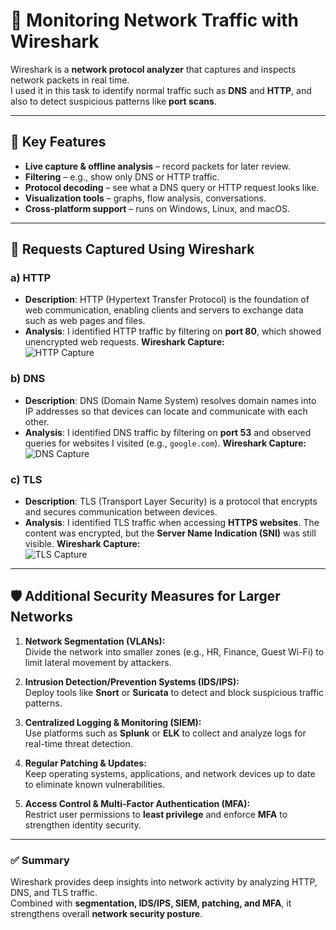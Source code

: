 # 📡 Monitoring Network Traffic with Wireshark

Wireshark is a **network protocol analyzer** that captures and inspects network packets in real time.  
I used it in this task to identify normal traffic such as **DNS** and **HTTP**, and also to detect suspicious patterns like **port scans**.

---

## 🔑 Key Features
- **Live capture & offline analysis** – record packets for later review.  
- **Filtering** – e.g., show only DNS or HTTP traffic.  
- **Protocol decoding** – see what a DNS query or HTTP request looks like.  
- **Visualization tools** – graphs, flow analysis, conversations.  
- **Cross-platform support** – runs on Windows, Linux, and macOS.  

---

## 📂 Requests Captured Using Wireshark

### a) HTTP  
- **Description**: HTTP (Hypertext Transfer Protocol) is the foundation of web communication, enabling clients and servers to exchange data such as web pages and files.  
- **Analysis**: I identified HTTP traffic by filtering on **port 80**, which showed unencrypted web requests.
  **Wireshark Capture:**  
![HTTP Capture]("WS_http")

### b) DNS  
- **Description**: DNS (Domain Name System) resolves domain names into IP addresses so that devices can locate and communicate with each other.  
- **Analysis**: I identified DNS traffic by filtering on **port 53** and observed queries for websites I visited (e.g., `google.com`).
  **Wireshark Capture:**  
![DNS Capture]("WS_dns")

### c) TLS  
- **Description**: TLS (Transport Layer Security) is a protocol that encrypts and secures communication between devices.  
- **Analysis**: I identified TLS traffic when accessing **HTTPS websites**. The content was encrypted, but the **Server Name Indication (SNI)** was still visible.
  **Wireshark Capture:**  
![TLS Capture]("WS_tls") 

---

## 🛡️ Additional Security Measures for Larger Networks

1. **Network Segmentation (VLANs):**  
   Divide the network into smaller zones (e.g., HR, Finance, Guest Wi-Fi) to limit lateral movement by attackers.  

2. **Intrusion Detection/Prevention Systems (IDS/IPS):**  
   Deploy tools like **Snort** or **Suricata** to detect and block suspicious traffic patterns.  

3. **Centralized Logging & Monitoring (SIEM):**  
   Use platforms such as **Splunk** or **ELK** to collect and analyze logs for real-time threat detection.  

4. **Regular Patching & Updates:**  
   Keep operating systems, applications, and network devices up to date to eliminate known vulnerabilities.  

5. **Access Control & Multi-Factor Authentication (MFA):**  
   Restrict user permissions to **least privilege** and enforce **MFA** to strengthen identity security.  

---

### ✅ Summary
Wireshark provides deep insights into network activity by analyzing HTTP, DNS, and TLS traffic.  
Combined with **segmentation, IDS/IPS, SIEM, patching, and MFA**, it strengthens overall **network security posture**.
